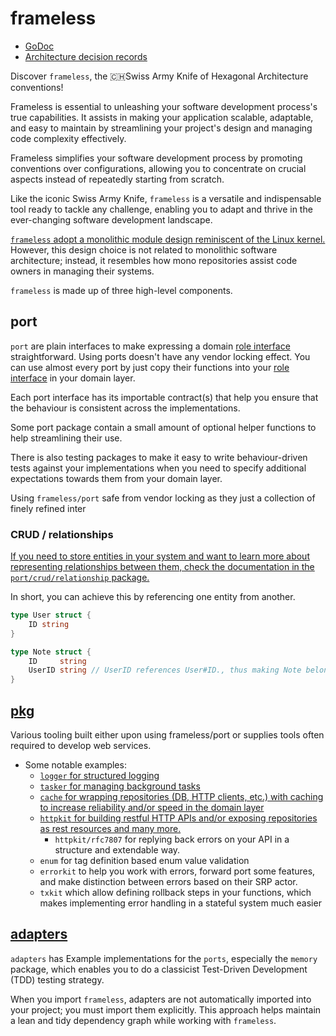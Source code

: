 # frameless

- [GoDoc](https://pkg.go.dev/go.llib.dev/frameless)
- [Architecture decision records](docs/ADR)

Discover `frameless`, the 🇨🇭Swiss Army Knife of Hexagonal Architecture conventions!

Frameless is essential to unleashing your software development process's true capabilities.
It assists in making your application scalable, adaptable, and easy to maintain
by streamlining your project's design and managing code complexity effectively.

Frameless simplifies your software development process by promoting conventions over configurations,
allowing you to concentrate on crucial aspects instead of repeatedly starting from scratch.

Like the iconic Swiss Army Knife, `frameless` is a versatile and indispensable tool ready to tackle any challenge,
enabling you to adapt and thrive in the ever-changing software development landscape.

[`frameless` adopt a monolithic module design reminiscent of the Linux kernel.](docs/ADR/monolithic-project-structure.md)
However, this design choice is not related to monolithic software architecture;
instead, it resembles how mono repositories assist code owners in managing their systems.

`frameless` is made up of three high-level components.

## port

`port` are plain interfaces to make expressing a domain [role interface][:role-interface:] straightforward.
Using ports doesn't have any vendor locking effect. 
You can use almost every port by just copy their functions 
into your [role interface][:role-interface:] in your domain layer. 

Each port interface has its importable contract(s) that help you ensure
that the behaviour is consistent across the implementations.

Some port package contain a small amount of optional helper functions to help streamlining their use.

There is also testing packages to make it easy to write behaviour-driven tests against your implementations
when you need to specify additional expectations towards them from your domain layer.

Using `frameless/port` safe from vendor locking as they just a collection of finely refined inter

### CRUD / relationships

[If you need to store entities in your system and want to learn more about representing relationships between them, check the documentation in the `port/crud/relationship` package.](port/crud/relationship/)

In short, you can achieve this by referencing one entity from another.

```go
type User struct {
    ID string
}

type Note struct {
    ID     string
    UserID string // UserID references User#ID., thus making Note belongs to User through UserID. <-> User#ID.
}
```

## [pkg](pkg/README.md)

Various tooling built either upon using frameless/port or supplies tools often required to develop web services.

- Some notable examples:
  - [`logger` for structured logging](pkg/logger/README.md)
  - [`tasker` for managing background tasks](pkg/tasker/README.md)
  - [`cache` for wrapping repositories (DB, HTTP clients, etc.) with caching to increase reliability and/or speed in the domain layer](pkg/cache/README.md)
  - [`httpkit` for building restful HTTP APIs and/or exposing repositories as rest resources and many more.](pkg/httpkit/README.md)
    - `httpkit/rfc7807` for replying back errors on your API in a structure and extendable way.
  - `enum` for tag definition based enum value validation
  - `errorkit` to help you work with errors, forward port some features, and make distinction between errors based on their SRP actor.
  - `txkit` which allow defining rollback steps in your functions, which makes implementing error handling in a stateful system much easier

## [adapters](adapters/README.md)

`adapters` has Example implementations for the `ports`, especially the `memory` package,
which enables you to do a classicist Test-Driven Development (TDD) testing strategy.

When you import `frameless`, adapters are not automatically imported into your project; you must import them
explicitly. This approach helps maintain a lean and tidy dependency graph while working with `frameless`.

[:role-interface:]: https://martinfowler.com/bliki/RoleInterface.html#:~:text=A%20role%20interface%20is%20defined,of%20these%20patterns%20of%20interaction
[:mono-module-struct-adr:]: docs/ADR/monolithic-project-structure.md
